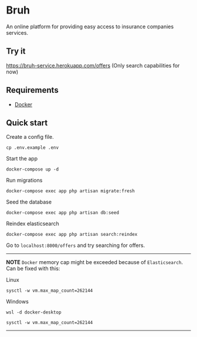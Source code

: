 # Bruh
An online platform for providing easy access to insurance companies services.

## Try it
https://bruh-service.herokuapp.com/offers
(Only search capabilities for now)

## Requirements
- [Docker](https://www.docker.com/)

## Quick start
Create a config file.
```shell
cp .env.example .env
```
Start the app
```shell
docker-compose up -d
```

Run migrations
```shell
docker-compose exec app php artisan migrate:fresh
```

Seed the database
```shell
docker-compose exec app php artisan db:seed
```

Reindex elasticsearch
```shell
docker-compose exec app php artisan search:reindex
```

Go to `localhost:8000/offers` and try searching for offers.

---
**NOTE**    `Docker` memory cap might be exceeded because of `Elasticsearch`.
Can be fixed with this:

Linux
```shell
sysctl -w vm.max_map_count=262144
```

Windows
```shell
wsl -d docker-desktop
```
```shell
sysctl -w vm.max_map_count=262144
```
---

